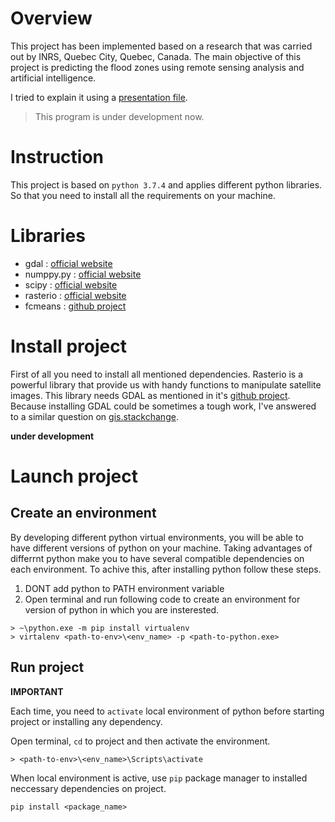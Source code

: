 # Overview
This project has been implemented based on a research that was carried out by INRS, Quebec City, Quebec, Canada. The main objective of this project is 
predicting the flood zones using remote sensing analysis and artificial intelligence.

I tried to explain it using a [presentation file](https://github.com/arashmad/flood-prediction/blob/master/POTENTIAL_OF_HISTORICAL_LANDSAT_TM_ETM_IMAGERY_FOR_THE_DELINEATION_V1.pptx).

> This program is under development now.

# Instruction
This project is based on `python 3.7.4` and applies different python libraries. So that you need to install all the requirements on your machine.

# Libraries
- gdal : [official website](https://gdal.org/)
- numppy.py : [official website](https://numpy.org/)
- scipy : [official website](https://scipy.org/)
- rasterio : [official website](https://rasterio.readthedocs.io/en/latest/)
- fcmeans : [github project](https://github.com/omadson/fuzzy-c-means)

# Install project
First of all you need to install all mentioned dependencies.
Rasterio is a  powerful library that provide us with handy functions to manipulate satellite images. This library needs GDAL as mentioned in it's [github project](https://github.com/mapbox/rasterio).
Because installing GDAL could be sometimes a tough work, I've answered to a similar question on [gis.stackchange](https://gis.stackexchange.com/questions/343835/installing-rasterio-and-gdal-api-in-a-virtuallenv-in-windows-10/371720#371720).

**under development**

# Launch project
## Create an environment
By developing different python virtual environments, you will be able to have different versions of python on your machine. Taking advantages of differrnt python make you to have several compatible dependencies on each environment. To achive this, after installing python follow these steps.

1. DONT add python to PATH environment variable
2. Open terminal and run following code to create an environment for version of python in which you are insterested.
```
> ~\python.exe -m pip install virtualenv
> virtalenv <path-to-env>\<env_name> -p <path-to-python.exe>
```
## Run project
**IMPORTANT**

Each time, you need to `activate` local environment of python before starting project or installing any dependency.

Open terminal, `cd` to project and then activate the environment.
```
> <path-to-env>\<env_name>\Scripts\activate
```
When local environment is active, use `pip` package manager to installed neccessary dependencies on project.
```
pip install <package_name>
```
